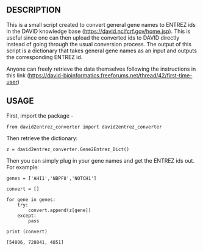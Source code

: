 ## DESCRIPTION
This is a small script created to convert general gene names to ENTREZ ids in the DAVID knowledge base (https://david.ncifcrf.gov/home.jsp). This is useful since one can then upload the converted ids to DAVID directly instead of going through the usual conversion process. The output of this script is a dictionary that takes general gene names as an input and outputs the corresponding ENTREZ id.

Anyone can freely retrieve the data themselves following the instructions in this link (https://david-bioinformatics.freeforums.net/thread/42/first-time-user)



## USAGE

First, import the package -

```
from david2entrez_converter import david2entrez_converter
```
Then retrieve the dictionary:

```
z = david2entrez_converter.Gene2Entrez_Dict()
```

Then you can simply plug in your gene names and get the ENTREZ ids out. For example:

```
genes = ['AHI1','NBPF8','NOTCH1']

convert = []

for gene in genes:
    try:
        convert.append(z[gene])
    except:
        pass
        
print (convert)
```

```
[54806, 728841, 4851]
```
